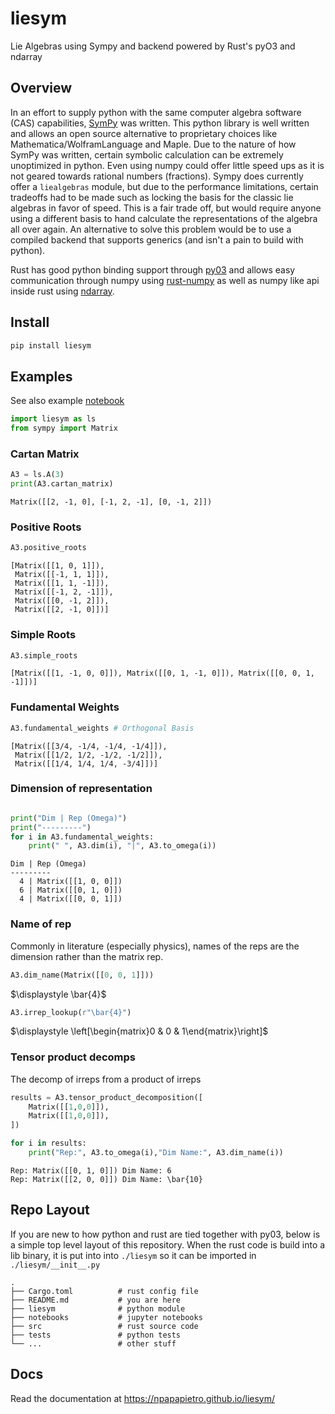 # liesym

Lie Algebras using Sympy and backend powered by Rust's pyO3 and ndarray

## Overview

In an effort to supply python with the same computer algebra software (CAS)
capabilities, [SymPy](https://github.com/sympy/sympy) was written. This python
library is well written and allows an open source alternative to proprietary
choices like Mathematica/WolframLanguage and Maple. Due to the nature of
how SymPy was written, certain symbolic calculation can be extremely unoptimized
in python. Even using numpy could offer little speed ups as it is not geared
towards rational numbers (fractions). Sympy does currently offer a `liealgebras`
module, but due to the performance limitations, certain tradeoffs had to be
made such as locking the basis for the classic lie algebras in favor of speed.
This is a fair trade off, but would require anyone using a different basis
to hand calculate the representations of the algebra all over again.
An alternative to solve this problem would be to use a compiled
backend that supports generics (and isn't a pain to build with python).

Rust has good python binding support through [py03](https://github.com/PyO3/pyo3)
and allows easy communication through numpy using [rust-numpy](https://github.com/PyO3/rust-numpy)
as well as numpy like api inside rust using [ndarray](https://github.com/rust-ndarray/ndarray).

## Install

```bash
pip install liesym
```

## Examples

See also example [notebook](notebooks/Example.ipynb)

```python
import liesym as ls
from sympy import Matrix
```

### Cartan Matrix


```python
A3 = ls.A(3)
print(A3.cartan_matrix)
```


    Matrix([[2, -1, 0], [-1, 2, -1], [0, -1, 2]])



### Positive Roots


```python
A3.positive_roots
```




    [Matrix([[1, 0, 1]]),
     Matrix([[-1, 1, 1]]),
     Matrix([[1, 1, -1]]),
     Matrix([[-1, 2, -1]]),
     Matrix([[0, -1, 2]]),
     Matrix([[2, -1, 0]])]



### Simple Roots


```python
A3.simple_roots
```




    [Matrix([[1, -1, 0, 0]]), Matrix([[0, 1, -1, 0]]), Matrix([[0, 0, 1, -1]])]



### Fundamental Weights


```python
A3.fundamental_weights # Orthogonal Basis
```




    [Matrix([[3/4, -1/4, -1/4, -1/4]]),
     Matrix([[1/2, 1/2, -1/2, -1/2]]),
     Matrix([[1/4, 1/4, 1/4, -3/4]])]



### Dimension of representation
  


```python

print("Dim | Rep (Omega)")
print("---------")
for i in A3.fundamental_weights:
    print(" ", A3.dim(i), "|", A3.to_omega(i))
```

    Dim | Rep (Omega)
    ---------
      4 | Matrix([[1, 0, 0]])
      6 | Matrix([[0, 1, 0]])
      4 | Matrix([[0, 0, 1]])


### Name of rep

Commonly in literature (especially physics), names of the reps are the dimension rather than the matrix rep.


```python
A3.dim_name(Matrix([[0, 0, 1]]))
```




$\displaystyle \bar{4}$




```python
A3.irrep_lookup(r"\bar{4}")
```




$\displaystyle \left[\begin{matrix}0 & 0 & 1\end{matrix}\right]$



### Tensor product decomps

The decomp of irreps from a product of irreps


```python
results = A3.tensor_product_decomposition([
    Matrix([[1,0,0]]),
    Matrix([[1,0,0]]),
])

for i in results:
    print("Rep:", A3.to_omega(i),"Dim Name:", A3.dim_name(i))
```

    Rep: Matrix([[0, 1, 0]]) Dim Name: 6
    Rep: Matrix([[2, 0, 0]]) Dim Name: \bar{10}



## Repo Layout

If you are new to how python and rust are tied together with py03, below
is a simple top level layout of this repository. When the rust code is
build into a lib binary, it is put into into `./liesym` so it can be
imported in `./liesym/__init__.py`

```
.
├── Cargo.toml          # rust config file
├── README.md           # you are here
├── liesym              # python module
├── notebooks           # jupyter notebooks
├── src                 # rust source code
├── tests               # python tests
└── ...                 # other stuff
```

## Docs

Read the documentation at https://npapapietro.github.io/liesym/
